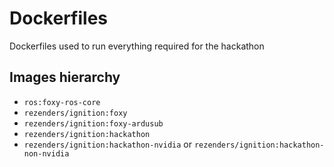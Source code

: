 # Dockerfiles

Dockerfiles used to run everything required for the hackathon

## Images hierarchy
- `ros:foxy-ros-core`
- `rezenders/ignition:foxy`
- `rezenders/ignition:foxy-ardusub`
- `rezenders/ignition:hackathon`
- `rezenders/ignition:hackathon-nvidia` or `rezenders/ignition:hackathon-non-nvidia`
